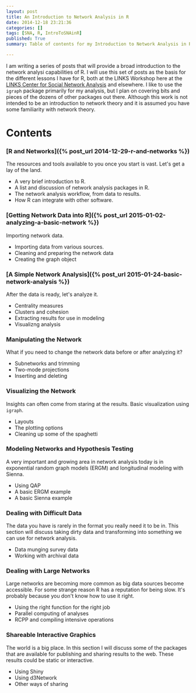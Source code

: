 ```yaml
---
layout: post
title: An Introduction to Network Analysis in R
date: 2014-12-18 23:21:36
categories: []
tags: [SNA, R, IntroToSNAinR]
published: True
summary: Table of contents for my Introduction to Network Analysis in R series.

---
```


I am writing a series of posts that will provide a broad introduction to the network analysi capabilities of R. I will use this set of posts as the basis for the different lessons I have for R, both at the LINKS Workshop here at the [LINKS Center for Social Network Analysis](https://sites.google.com/site/uklinkscenter/home) and elsewhere. I like to use the ```igraph``` package primarily for my analysis, but I plan on covering bits and pieces of the dozens of other packages out there. Although this work is not intended to be an introduction to network theory and it is assumed you have some familiarity with network theory.

# Contents

### [R and Networks]({% post_url 2014-12-29-r-and-networks %})
The resources and tools available to you once you start is vast. Let's get a lay of the land.

  * A very brief introduction to R.
  * A list and discussion of network analysis packages in R.
  * The network analysis workflow, from data to results. 
  * How R can integrate with other software.

### [Getting Network Data into R]({% post_url 2015-01-02-analyzing-a-basic-network %})
Importing network data.

  * Importing data from various sources.
  * Cleaning and preparing the network data
  * Creating the graph object

### [A Simple Network Analysis]({% post_url 2015-01-24-basic-network-analysis %})
After the data is ready, let's analyze it.

  * Centrality measures
  * Clusters and cohesion
  * Extracting results for use in modeling
  * Visualizng analysis

### Manipulating the Network
What if you need to change the network data before or after analyzing it?

  * Subnetworks and trimming
  * Two-mode projections
  * Inserting and deleting

### Visualizing the Network
Insights can often come from staring at the results. Basic visualization using ```igraph```.

  * Layouts
  * The plotting options
  * Cleaning up some of the spaghetti

### Modeling Networks and Hypothesis Testing
A very important and growing area in network analysis today is in exponential random graph models (ERGM) and longitudinal modeling with Sienna.

  * Using QAP
  * A basic ERGM example
  * A basic Sienna example

### Dealing with Difficult Data
The data you have is rarely in the format you really need it to be in. This section will discuss taking dirty data and transforming into something we can use for network analysis.

  * Data munging survey data
  * Working with archival data

### Dealing with Large Networks
Large networks are becoming more common as big data sources become accessible. For some strange reason R has a reputation for being slow. It's probably because you don't know how to use it right.

  * Using the right function for the right job
  * Parallel computing of analyses
  * RCPP and compiling intensive operations

### Shareable Interactive Graphics
The world is a big place. In this section I will discuss some of the packages that are available for publishing and sharing results to the web. These results could be static or interactive.

  * Using Shiny
  * Using d3Network
  * Other ways of sharing



